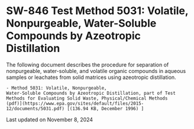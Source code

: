
# SW-846 Test Method 5031: Volatile, Nonpurgeable, Water-Soluble Compounds by Azeotropic Distillation  


The following document describes the procedure for separation of
nonpurgeable, water-soluble, and volatile organic compounds in aqueous
samples or leachates from solid matrices using azeotropic distillation.

    - Method 5031: Volatile, Nonpurgeable,
    Water-Soluble Compounds by Azeotropic Distillation, part of Test
    Methods for Evaluating Solid Waste, Physical/Chemical Methods
    (pdf)](https://www.epa.gov/sites/default/files/2015-12/documents/5031.pdf) [(136.94 KB, December 1996) ] 

Last updated on November 8, 2024


